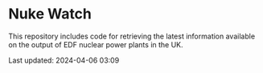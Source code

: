 # Nuke Watch

This repository includes code for retrieving the latest information available on the output of EDF nuclear power plants in the UK.

Last updated: 2024-04-06 03:09